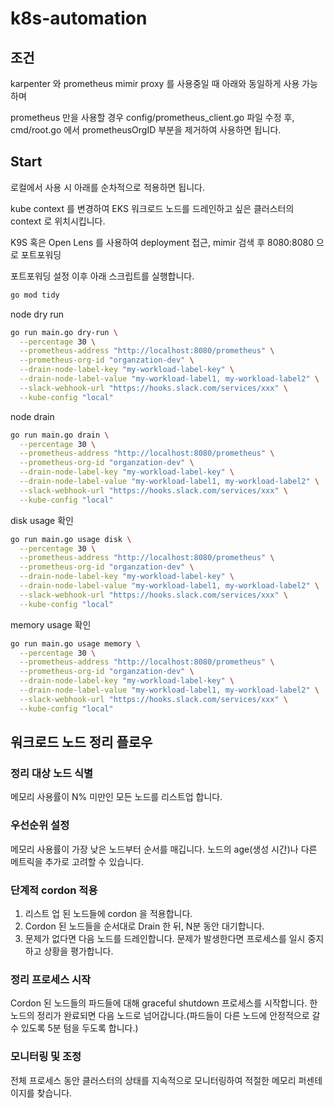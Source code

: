 # k8s-automation

## 조건

karpenter 와 prometheus mimir proxy 를 사용중일 때 아래와 동일하게 사용 가능하며 

prometheus 만을 사용할 경우 config/prometheus_client.go 파일 수정 후, cmd/root.go 에서 prometheusOrgID 부분을 제거하여 사용하면 됩니다.

## Start

로컬에서 사용 시 아래를 순차적으로 적용하면 됩니다.

kube context 를 변경하여 EKS 워크로드 노드를 드레인하고 싶은 클러스터의 context 로 위치시킵니다.

K9S 혹은 Open Lens 를 사용하여 deployment 접근, mimir 검색 후 8080:8080 으로 포트포워딩

포트포워딩 설정 이후 아래 스크립트를 실행합니다.

```sh
go mod tidy
```

node dry run
```sh
go run main.go dry-run \
  --percentage 30 \
  --prometheus-address "http://localhost:8080/prometheus" \
  --prometheus-org-id "organzation-dev" \
  --drain-node-label-key "my-workload-label-key" \
  --drain-node-label-value "my-workload-label1, my-workload-label2" \
  --slack-webhook-url "https://hooks.slack.com/services/xxx" \
  --kube-config "local" 
```

node drain
```sh
go run main.go drain \
  --percentage 30 \
  --prometheus-address "http://localhost:8080/prometheus" \
  --prometheus-org-id "organzation-dev" \
  --drain-node-label-key "my-workload-label-key" \
  --drain-node-label-value "my-workload-label1, my-workload-label2" \
  --slack-webhook-url "https://hooks.slack.com/services/xxx" \
  --kube-config "local"
```

disk usage 확인
```sh
go run main.go usage disk \
  --percentage 30 \
  --prometheus-address "http://localhost:8080/prometheus" \
  --prometheus-org-id "organzation-dev" \
  --drain-node-label-key "my-workload-label-key" \
  --drain-node-label-value "my-workload-label1, my-workload-label2" \
  --slack-webhook-url "https://hooks.slack.com/services/xxx" \
  --kube-config "local"
```

memory usage 확인
```sh
go run main.go usage memory \
  --percentage 30 \
  --prometheus-address "http://localhost:8080/prometheus" \
  --prometheus-org-id "organzation-dev" \
  --drain-node-label-key "my-workload-label-key" \
  --drain-node-label-value "my-workload-label1, my-workload-label2" \
  --slack-webhook-url "https://hooks.slack.com/services/xxx" \
  --kube-config "local"
```

## 워크로드 노드 정리 플로우

### 정리 대상 노드 식별
메모리 사용률이 N% 미만인 모든 노드를 리스트업 합니다.

### 우선순위 설정
메모리 사용률이 가장 낮은 노드부터 순서를 매깁니다.
노드의 age(생성 시간)나 다른 메트릭을 추가로 고려할 수 있습니다.

### 단계적 cordon 적용
1. 리스트 업 된 노드들에 cordon 을 적용합니다.
2. Cordon 된 노드들을 순서대로 Drain 한 뒤, N분 동안 대기합니다.
3. 문제가 없다면 다음 노드를 드레인합니다. 문제가 발생한다면 프로세스를 일시 중지하고 상황을 평가합니다.

### 정리 프로세스 시작
Cordon 된 노드들의 파드들에 대해 graceful shutdown 프로세스를 시작합니다.
한 노드의 정리가 완료되면 다음 노드로 넘어갑니다.(파드들이 다른 노드에 안정적으로 갈 수 있도록 5분 텀을 두도록 합니다.)

### 모니터링 및 조정
전체 프로세스 동안 클러스터의 상태를 지속적으로 모니터링하여 적절한 메모리 퍼센테이지를 찾습니다.
